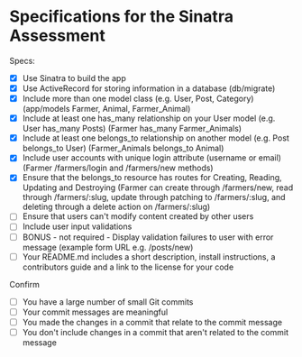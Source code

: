 # Specifications for the Sinatra Assessment

Specs:
- [x] Use Sinatra to build the app
- [x] Use ActiveRecord for storing information in a database (db/migrate)
- [x] Include more than one model class (e.g. User, Post, Category) (app/models Farmer, Animal, Farmer_Animal)
- [x] Include at least one has_many relationship on your User model (e.g. User has_many Posts) (Farmer has_many Farmer_Animals)
- [x] Include at least one belongs_to relationship on another model (e.g. Post belongs_to User) (Farmer_Animals belongs_to Animal)
- [x] Include user accounts with unique login attribute (username or email) (Farmer /farmers/login and /farmers/new methods)
- [x] Ensure that the belongs_to resource has routes for Creating, Reading, Updating and Destroying (Farmer can create through /farmers/new, read through /farmers/:slug, update through patching to /farmers/:slug, and deleting through a delete action on /farmers/:slug)
- [ ] Ensure that users can't modify content created by other users
- [ ] Include user input validations
- [ ] BONUS - not required - Display validation failures to user with error message (example form URL e.g. /posts/new)
- [ ] Your README.md includes a short description, install instructions, a contributors guide and a link to the license for your code

Confirm
- [ ] You have a large number of small Git commits
- [ ] Your commit messages are meaningful
- [ ] You made the changes in a commit that relate to the commit message
- [ ] You don't include changes in a commit that aren't related to the commit message